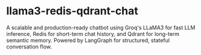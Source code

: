 # llama3-redis-qdrant-chat
A scalable and production-ready chatbot using Groq's LLaMA3 for fast LLM inference, Redis for short-term chat history, and Qdrant for long-term semantic memory. Powered by LangGraph for structured, stateful conversation flow.
